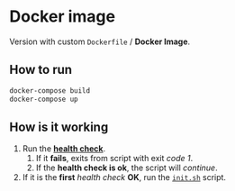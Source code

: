 # Docker image

Version with custom `Dockerfile` / **Docker Image**.

## How to run

```bash
docker-compose build
docker-compose up
```

## How is it working

1. Run the [**health check**](docker/healthcheck.sh).
    1. If it **fails**, exits from script with exit _code 1_.
    2. If the **health check is ok**, the script will _continue_.
2. If it is the **first** _health check_ **OK**, run the
   [`init.sh`](docker/init.sh) script.
